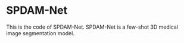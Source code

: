 # SPDAM-Net
This is the code of SPDAM-Net.
SPDAM-Net is a few-shot 3D medical image segmentation model.
